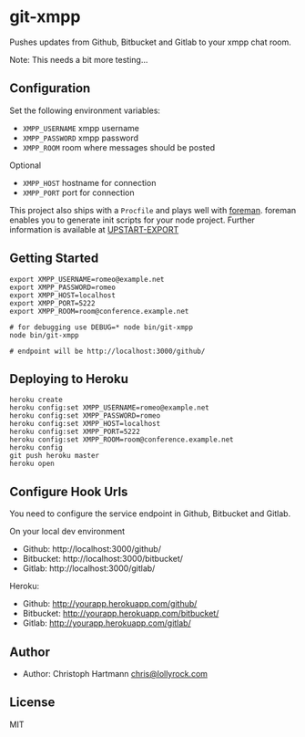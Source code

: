 # git-xmpp

Pushes updates from Github, Bitbucket and Gitlab to your xmpp chat room.

Note: This needs a bit more testing...

## Configuration

Set the following environment variables: 

 - `XMPP_USERNAME` xmpp username
 - `XMPP_PASSWORD` xmpp password
 - `XMPP_ROOM` room where messages should be posted

Optional

 - `XMPP_HOST` hostname for connection
 - `XMPP_PORT` port for connection

This project also ships with a `Procfile` and plays well with [foreman](http://ddollar.github.io/foreman/). foreman enables you to generate init scripts for your node project. Further information is available at [UPSTART-EXPORT](http://ddollar.github.io/foreman/#UPSTART-EXPORT)

## Getting Started

    export XMPP_USERNAME=romeo@example.net
    export XMPP_PASSWORD=romeo
    export XMPP_HOST=localhost
    export XMPP_PORT=5222
    export XMPP_ROOM=room@conference.example.net

    # for debugging use DEBUG=* node bin/git-xmpp
    node bin/git-xmpp

    # endpoint will be http://localhost:3000/github/

## Deploying to Heroku

    heroku create
    heroku config:set XMPP_USERNAME=romeo@example.net
    heroku config:set XMPP_PASSWORD=romeo
    heroku config:set XMPP_HOST=localhost
    heroku config:set XMPP_PORT=5222
    heroku config:set XMPP_ROOM=room@conference.example.net
    heroku config
    git push heroku master
    heroku open

## Configure Hook Urls

You need to configure the service endpoint in Github, Bitbucket and Gitlab.

On your local dev environment

 - Github: http://localhost:3000/github/
 - Bitbucket: http://localhost:3000/bitbucket/
 - Gitlab: http://localhost:3000/gitlab/

Heroku:

 - Github: http://yourapp.herokuapp.com/github/
 - Bitbucket: http://yourapp.herokuapp.com/bitbucket/
 - Gitlab: http://yourapp.herokuapp.com/gitlab/

## Author

- Author: Christoph Hartmann <chris@lollyrock.com>

## License

MIT